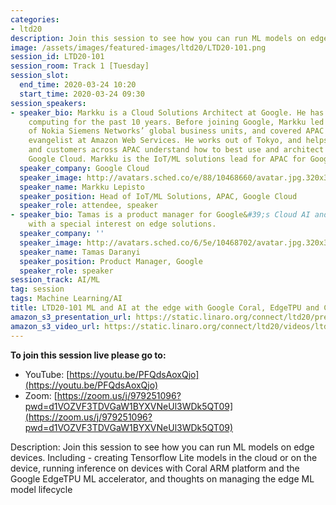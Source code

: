 ```yaml
---
categories:
- ltd20
description: Join this session to see how you can run ML models on edge devices. Including - creating Tensorflow Lite models in the cloud or on the device, running inference on devices with Coral ARM platform and the Google EdgeTPU ML accelerator, and thoughts on managing the edge ML model lifecycle.
image: /assets/images/featured-images/ltd20/LTD20-101.png
session_id: LTD20-101
session_room: Track 1 [Tuesday]
session_slot:
  end_time: 2020-03-24 10:20
  start_time: 2020-03-24 09:30
session_speakers:
- speaker_bio: Markku is a Cloud Solutions Architect at Google. He has worked in cloud
    computing for the past 10 years. Before joining Google, Markku led the cloud architecture
    of Nokia Siemens Networks’ global business units, and covered APAC as a technology
    evangelist at Amazon Web Services. He works out of Tokyo, and helps developers
    and customers across APAC understand how to best use and architect solutions for
    Google Cloud. Markku is the IoT/ML solutions lead for APAC for Google Cloud.
  speaker_company: Google Cloud
  speaker_image: http://avatars.sched.co/e/88/10468660/avatar.jpg.320x320px.jpg?8d3
  speaker_name: Markku Lepisto
  speaker_position: Head of IoT/ML Solutions, APAC, Google Cloud
  speaker_role: attendee, speaker
- speaker_bio: Tamas is a product manager for Google&#39;s Cloud AI and IoT products
    with a special interest on edge solutions.
  speaker_company: ''
  speaker_image: http://avatars.sched.co/6/5e/10468702/avatar.jpg.320x320px.jpg?cc8
  speaker_name: Tamas Daranyi
  speaker_position: Product Manager, Google
  speaker_role: speaker
session_track: AI/ML
tag: session
tags: Machine Learning/AI
title: LTD20-101 ML and AI at the edge with Google Coral, EdgeTPU and Cloud Platform
amazon_s3_presentation_url: https://static.linaro.org/connect/ltd20/presentations/LTD20-101-0.pdf
amazon_s3_video_url: https://static.linaro.org/connect/ltd20/videos/ltd20-101.mp4
---
```

**To join this session live please go to:**

*   YouTube: [https://youtu.be/PFQdsAoxQjo](https://youtu.be/PFQdsAoxQjo)
*   Zoom: [https://zoom.us/j/979251096?pwd=d1VOZVF3TDVGaW1BYXVNeUl3WDk5QT09](https://zoom.us/j/979251096?pwd=d1VOZVF3TDVGaW1BYXVNeUl3WDk5QT09)

Description:
Join this session to see how you can run ML models on edge devices. Including - creating Tensorflow Lite models in the cloud or on the device, running inference on devices with Coral ARM platform and the Google EdgeTPU ML accelerator, and thoughts on managing the edge ML model lifecycle
